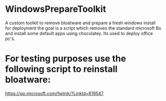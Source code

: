 # WindowsPrepareToolkit
A custom toolkit to remove bloatware and prepare a fresh windows install for deployment
the goal is a script which removes the standard microsoft Bs and install some default apps using chocolatey. Its used to deploy office pc's.
# For testing purposes use the following script to reinstall bloatware:
https://go.microsoft.com/fwlink/?LinkId=619547
